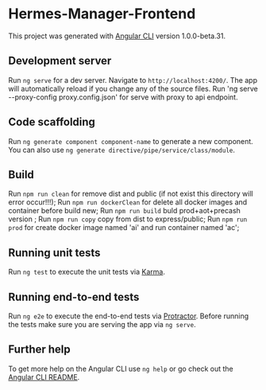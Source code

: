 # Hermes-Manager-Frontend

This project was generated with [Angular CLI](https://github.com/angular/angular-cli) version 1.0.0-beta.31.

## Development server
Run `ng serve` for a dev server. Navigate to `http://localhost:4200/`. The app will automatically reload if you change any of the source files.
Run 'ng serve --proxy-config proxy.config.json' for serve with proxy to api endpoint.

## Code scaffolding

Run `ng generate component component-name` to generate a new component. You can also use `ng generate directive/pipe/service/class/module`.

## Build

Run `npm run clean` for remove dist and public (if not exist this directory will error occur!!!);
Run `npm run dockerClean` for delete all docker images and container before build new;
Run `npm run build` buld prod+aot+precash version ;
Run `npm run copy` copy from dist to express/public;
Run `npm run prod` for create docker image named 'ai' and run container named 'ac';

## Running unit tests

Run `ng test` to execute the unit tests via [Karma](https://karma-runner.github.io).

## Running end-to-end tests

Run `ng e2e` to execute the end-to-end tests via [Protractor](http://www.protractortest.org/).
Before running the tests make sure you are serving the app via `ng serve`.

## Further help

To get more help on the Angular CLI use `ng help` or go check out the [Angular CLI README](https://github.com/angular/angular-cli/blob/master/README.md).
